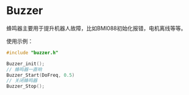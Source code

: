# Buzzer

蜂鸣器主要用于提升机器人故障，比如BMI088初始化报错，电机离线等等。

使用示例：

```c++
#include "buzzer.h"

Buzzer_init();
// 蜂鸣器一直响
Buzzer_Start(DoFreq, 0.5)
// 关闭蜂鸣器
Buzzer_Stop();
```

